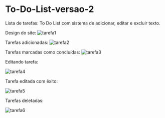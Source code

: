 # To-Do-List-versao-2
Lista de tarefas:
To Do List com sistema de adicionar, editar e excluir texto.

Design do site:
![tarefa1](https://github.com/V1ctor-Souza/To-Do-List-versao-2/assets/140133763/c09fd90c-4949-4c0f-9cf7-746bc7a8f8ac)

Tarefas adicionadas:
![tarefa2](https://github.com/V1ctor-Souza/To-Do-List-versao-2/assets/140133763/cd4e5dbe-a6a5-447b-90cb-ca3c7ff90db2)

Tarefas marcadas como concluídas:
![tarefa3](https://github.com/V1ctor-Souza/To-Do-List-versao-2/assets/140133763/4d4ecf03-ee87-477c-b677-550e67ee4688)

Editando tarefa:

![tarefa4](https://github.com/V1ctor-Souza/To-Do-List-versao-2/assets/140133763/a6b3ef83-7ea0-4fe4-a8ac-09d2348e6555)

Tarefa editada com êxito:

![tarefa5](https://github.com/V1ctor-Souza/To-Do-List-versao-2/assets/140133763/55eb6f9d-934d-460a-88ef-7545eb7b6e2c)

Tarefas deletadas:

![tarefa6](https://github.com/V1ctor-Souza/To-Do-List-versao-2/assets/140133763/d1a53b99-f40c-46b1-b9ab-c394e977bf31)
